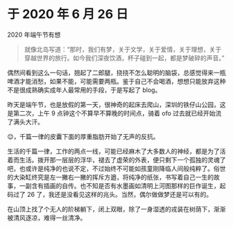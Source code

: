 # 于 2020 年 6 月 26 日


2020 年端午节有想

<!--more-->

> 就像北岛写道：“那时，我们有梦，关于文学，关于爱情，关于理想，关于穿越世界的旅行。如今我们深夜饮酒，杯子碰到一起，都是梦破碎的声音。”



​	偶然间看到这么一句话，翘起了二郎腿，挠挠不怎么聪明的脑袋，总感觉得来一瓶啤酒才能消愁，如果不能，可能需要两瓶。鉴于自己不会喝酒，想想只能放弃这种不是很成熟确实成年人最常用的手段，于是写起了 blog。

​	昨天是端午节，也是放假的第一天，很神奇的起床去爬山，深圳的铁仔山公园，这是第二次，上午 9 点钟这个不算早不算晚的时间点，骑着 ofo 过去就已经开始流了满头大汗。

😌，千篇一律的皮囊下面的厚重脂肪开始了无声的反抗。

​	生活的千篇一律，工作的两点一线，可能已经麻木了大多数人的神经，都是为了活着而生活。拨开那一层层的浮华，褪去了虚荣的外表，便只剩下一个孤独的灵魂了吧，也或许是纯净的也说不定，不过始终不可能如孩童刚降临人间般纯粹了。俗世的大染缸终究是左一撇右一撇的挥斥方遒，将纯净的纸张，书写着自己一生的故事，一副含有插画的自传。也不知是否有水墨画如清明上河图那样的巨作诞生，起码过了 26 了，我还是没看见这样的兆头。当然，偶尔做做梦还是可以有的。

​	在山顶上找了个无人的阶梯躺下，闭上双眼，除了一身湿透的戎装在树荫下，渐渐被清风逐凉，难得一丝清净。


